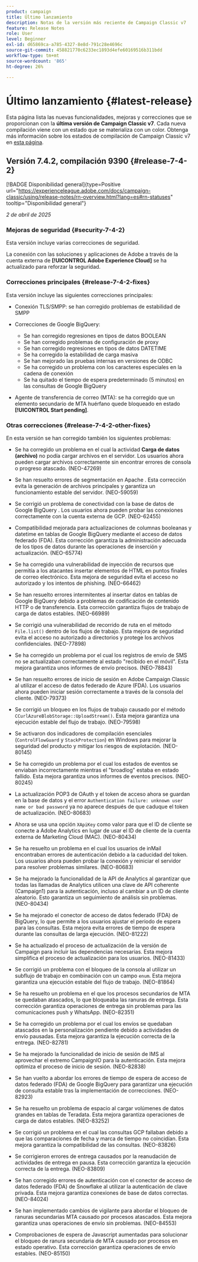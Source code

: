 ```yaml
---
product: campaign
title: Último lanzamiento
description: Notas de la versión más reciente de Campaign Classic v7
feature: Release Notes
role: User
level: Beginner
exl-id: d65869ca-a785-4327-8e8d-791c28e4696c
source-git-commit: 458821770c6233ec1893d4efe60169516b311bdd
workflow-type: tm+mt
source-wordcount: '865'
ht-degree: 26%

---
```


# Último lanzamiento {#latest-release}

Esta página lista las nuevas funcionalidades, mejoras y correcciones que se proporcionan con la **última versión de Campaign Classic v7**. Cada nueva compilación viene con un estado que se materializa con un color. Obtenga más información sobre los estados de compilación de Campaign Classic v7 en [esta página](rn-overview.md).

## Versión 7.4.2, compilación 9390 {#release-7-4-2}

[!BADGE Disponibilidad general]{type=Positive url="https://experienceleague.adobe.com/docs/campaign-classic/using/release-notes/rn-overview.html?lang=es#rn-statuses" tooltip="Disponibilidad general"}

_2 de abril de 2025_

<!--
### Compatibility updates {#comp-7-4-2}

This release comes with the following compatibility updates:

* JQuery library update: fixes multiple UI issues (reports, web apps)
* PostgreSQL 15 and 16

-->

### Mejoras de seguridad {#security-7-4-2}

Esta versión incluye varias correcciones de seguridad.

La conexión con las soluciones y aplicaciones de Adobe a través de la cuenta externa de **[!UICONTROL Adobe Experience Cloud]** se ha actualizado para reforzar la seguridad.

### Correcciones principales {#release-7-4-2-fixes}

Esta versión incluye las siguientes correcciones principales:

* Conexión TLS/SMPP: se han corregido problemas de estabilidad de SMPP

* Correcciones de Google BigQuery:

   * Se han corregido regresiones en tipos de datos BOOLEAN
   * Se han corregido problemas de configuración de proxy
   * Se han corregido regresiones en tipos de datos DATETIME
   * Se ha corregido la estabilidad de carga masiva
   * Se han mejorado las pruebas internas en versiones de ODBC
   * Se ha corregido un problema con los caracteres especiales en la cadena de conexión
   * Se ha quitado el tiempo de espera predeterminado (5 minutos) en las consultas de Google BigQuery

* Agente de transferencia de correo (MTA): se ha corregido que un elemento secundario de MTA huérfano quede bloqueado en estado **[!UICONTROL Start pending]**.


### Otras correcciones {#release-7-4-2-other-fixes}

En esta versión se han corregido también los siguientes problemas:

* Se ha corregido un problema en el cual la actividad **Carga de datos (archivo)** no podía cargar archivos en el servidor<!--after an upgrade to version 8.3.8-->. Los usuarios ahora pueden cargar archivos correctamente sin encontrar errores de consola o progreso atascado. (NEO-47269)

* Se han resuelto errores de segmentación en Apache <!--following an upgrade to Adobe Campaign Classic 7.2.2 build 9349-->. Esta corrección evita la generación de archivos principales y garantiza un funcionamiento estable del servidor. (NEO-59059)

* Se corrigió un problema de conectividad con la base de datos de Google BigQuery <!--after upgrading to version 7.3.3 build 9359-->. Los usuarios ahora pueden probar las conexiones correctamente con la cuenta externa de GCP. (NEO-62455)

* Compatibilidad mejorada para actualizaciones de columnas booleanas y datetime en tablas de Google BigQuery mediante el acceso de datos federado (FDA). Esta corrección garantiza la administración adecuada de los tipos de datos durante las operaciones de inserción y actualización. (NEO-65774)

* Se ha corregido una vulnerabilidad de inyección de recursos que permitía a los atacantes insertar elementos de HTML en puntos finales de correo electrónico. Esta mejora de seguridad evita el acceso no autorizado y los intentos de phishing. (NEO-66462)

* Se han resuelto errores intermitentes al insertar datos en tablas de Google BigQuery debido a problemas de codificación de contenido HTTP o de transferencia. Esta corrección garantiza flujos de trabajo de carga de datos estables. (NEO-66989)

* Se corrigió una vulnerabilidad de recorrido de ruta en el método `File.list()` dentro de los flujos de trabajo. Esta mejora de seguridad evita el acceso no autorizado a directorios y protege los archivos confidenciales. (NEO-77898)

* Se ha corregido un problema por el cual los registros de envío de SMS no se actualizaban correctamente al estado &quot;recibido en el móvil&quot;. Esta mejora garantiza unos informes de envío precisos. (NEO-78843)

* Se han resuelto errores de inicio de sesión en Adobe Campaign Classic al utilizar el acceso de datos federado de Azure (FDA). Los usuarios ahora pueden iniciar sesión correctamente a través de la consola del cliente. (NEO-79373)

* Se corrigió un bloqueo en los flujos de trabajo causado por el método `CCurlAzureBlobStorage::UploadStream()`. Esta mejora garantiza una ejecución estable del flujo de trabajo. (NEO-79598)

* Se activaron dos indicadores de compilación esenciales (`ControlFlowGuard` y `StackProtection`) en Windows para mejorar la seguridad del producto y mitigar los riesgos de explotación. (NEO-80145)

* Se ha corregido un problema por el cual los estados de eventos se enviaban incorrectamente mientras el &quot;broadlog&quot; estaba en estado fallido. Esta mejora garantiza unos informes de eventos precisos. (NEO-80245)

* La actualización POP3 de OAuth y el token de acceso ahora se guardan en la base de datos y el error `Authentication failure: unknown user name or bad password` ya no aparece después de que caduque el token de actualización. (NEO-80683)

* Ahora se usa una opción `XApiKey` como valor para que el ID de cliente se conecte a Adobe Analytics en lugar de usar el ID de cliente de la cuenta externa de Marketing Cloud (MAC). (NEO-80434)

* Se ha resuelto un problema en el cual los usuarios de inMail encontraban errores de autenticación debido a la caducidad del token. Los usuarios ahora pueden probar la conexión y reiniciar el servidor para resolver problemas similares. (NEO-80683)

* Se ha mejorado la funcionalidad de la API de Analytics al garantizar que todas las llamadas de Analytics utilicen una clave de API coherente (Campaign1) para la autenticación, incluso al cambiar a un ID de cliente aleatorio. Esto garantiza un seguimiento de análisis sin problemas. (NEO-80434)

* Se ha mejorado el conector de acceso de datos federado (FDA) de BigQuery, lo que permite a los usuarios ajustar el periodo de espera para las consultas. Esta mejora evita errores de tiempo de espera durante las consultas de larga ejecución. (NEO-81222)

* Se ha actualizado el proceso de actualización de la versión de Campaign <!--7.4.1--> para incluir las dependencias necesarias. Esta mejora simplifica el proceso de actualización para los usuarios. (NEO-81433)

* Se corrigió un problema con el bloqueo de la consola al utilizar un subflujo de trabajo en combinación con un campo `enum`. Esta mejora garantiza una ejecución estable del flujo de trabajo. (NEO-81864)

* Se ha resuelto un problema en el que los procesos secundarios de MTA se quedaban atascados, lo que bloqueaba las ranuras de entrega. Esta corrección garantiza operaciones de entrega sin problemas para las comunicaciones push y WhatsApp. (NEO-82351)

* Se ha corregido un problema por el cual los envíos se quedaban atascados en la personalización pendiente debido a actividades de envío pausadas. Esta mejora garantiza la ejecución correcta de la entrega. (NEO-82781)

* Se ha mejorado la funcionalidad de inicio de sesión de IMS al aprovechar el extremo CampaignIO para la autenticación. Esta mejora optimiza el proceso de inicio de sesión. (NEO-82838)

* Se han vuelto a abordar los errores de tiempo de espera de acceso de datos federado (FDA) de Google BigQuery para garantizar una ejecución de consulta estable tras la implementación de correcciones. (NEO-82923)

* Se ha resuelto un problema de espacio al cargar volúmenes de datos grandes en tablas de Teradata. Esta mejora garantiza operaciones de carga de datos estables. (NEO-83252)

* Se corrigió un problema en el cual las consultas GCP fallaban debido a que las comparaciones de fecha y marca de tiempo <!--after upgrading to version 9383--> no coincidían. Esta mejora garantiza la compatibilidad de las consultas. (NEO-83826)

* Se corrigieron errores de entrega causados por la reanudación de actividades de entrega en pausa. Esta corrección garantiza la ejecución correcta de la entrega. (NEO-83809)

* Se han corregido errores de autenticación con el conector de acceso de datos federado (FDA) de Snowflake al utilizar la autenticación de clave privada. Esta mejora garantiza conexiones de base de datos correctas. (NEO-84024)

* Se han implementado cambios de vigilante para abordar el bloqueo de ranuras secundarias MTA causado por procesos atascados. Esta mejora garantiza unas operaciones de envío sin problemas. (NEO-84553)

* Comprobaciones de espera de Javascript aumentadas para solucionar el bloqueo de ranura secundaria de MTA causado por procesos en estado operativo. Esta corrección garantiza operaciones de envío estables. (NEO-85150)


